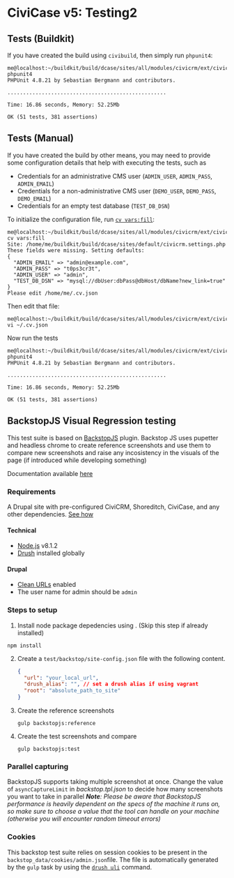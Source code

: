 # CiviCase v5: Testing2

## Tests (Buildkit)

If you have created the build using `civibuild`, then simply run `phpunit4`:

```
me@localhost:~/buildkit/build/dcase/sites/all/modules/civicrm/ext/civicase$ phpunit4
PHPUnit 4.8.21 by Sebastian Bergmann and contributors.

...................................................

Time: 16.86 seconds, Memory: 52.25Mb

OK (51 tests, 381 assertions)
```

## Tests (Manual)

If you have created the build by other means, you may need to provide some
configuration details that help with executing the tests, such as

 * Credentials for an administrative CMS user (`ADMIN_USER`, `ADMIN_PASS`, `ADMIN_EMAIL`)
 * Credentials for a non-administrative CMS user (`DEMO_USER`, `DEMO_PASS`, `DEMO_EMAIL`)
 * Credentials for an empty test database (`TEST_DB_DSN`)

To initialize the configuration file, run [`cv vars:fill`](https://github.com/civicrm/cv):

```
me@localhost:~/buildkit/build/dcase/sites/all/modules/civicrm/ext/civicase$ cv vars:fill
Site: /home/me/buildkit/build/dcase/sites/default/civicrm.settings.php
These fields were missing. Setting defaults:
{
  "ADMIN_EMAIL" => "admin@example.com",
  "ADMIN_PASS" => "t0ps3cr3t",
  "ADMIN_USER" => "admin",
  "TEST_DB_DSN" => "mysql://dbUser:dbPass@dbHost/dbName?new_link=true"
}
Please edit /home/me/.cv.json
```

Then edit that file:

```
me@localhost:~/buildkit/build/dcase/sites/all/modules/civicrm/ext/civicase$ vi ~/.cv.json
```

Now run the tests

```
me@localhost:~/buildkit/build/dcase/sites/all/modules/civicrm/ext/civicase$ phpunit4
PHPUnit 4.8.21 by Sebastian Bergmann and contributors.

...................................................

Time: 16.86 seconds, Memory: 52.25Mb

OK (51 tests, 381 assertions)
```

## BackstopJS Visual Regression testing
This test suite is based on [BackstopJS](https://garris.github.io/BackstopJS) plugin. Backstop JS uses pupetter and headless chrome to create reference screenshots and use them to compare new screenshots and raise any incosistency in the visuals of the page (if introduced while developing something)

Documentation available [here](https://github.com/garris/BackstopJS#backstopjs)

### Requirements
A Drupal site with pre-configured CiviCRM, Shoreditch, CiviCase, and any other dependencies. [See how](https://github.com/compucorp/uk.co.compucorp.civicase#installation-civibuild)

#### Technical
* [Node.js](https://nodejs.org/en/) v8.1.2
* [Drush](https://www.drush.org/) installed globally

#### Drupal
* [Clean URLs](https://www.drupal.org/docs/7/configuring-clean-urls/enable-clean-urls) enabled
* The user name for admin should be `admin`

### Steps to setup
1. Install node package depedencies using . (Skip this step if already installed)
```shell
npm install
```
2. Create a `test/backstop/site-config.json` file with the following content.
    ```json
    {
      "url": "your_local_url",
      "drush_alias": "", // set a drush alias if using vagrant
      "root": "absolute_path_to_site"
    }
    ```
3. Create the reference screenshots
    ```shell
    gulp backstopjs:reference
    ```
4. Create the test screenshots and compare
    ```shell
    gulp backstopjs:test
    ```

### Parallel capturing
BackstopJS supports taking multiple screenshot at once. Change the value of `asyncCaptureLimit` in _backstop.tpl.json_ to decide how many screenshots you want to take in parallel
***Note**: Please be aware that BackstopJS performance is heavily dependent on the specs of the machine it runs on, so make sure to choose a value that the tool can handle on your machine (otherwise you will encounter random timeout errors)*

### Cookies
This backstop test suite relies on session cookies to be present in the `backstop_data/cookies/admin.json`file. The file is automatically generated by the `gulp` task by using the [`drush uli`](https://drushcommands.com/drush-7x/user/user-login/) command.
